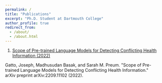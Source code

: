 ```yaml
---
permalink: /
title: "Publications"
excerpt: "Ph.D. Student at Dartmouth College"
author_profile: true
redirect_from: 
  - /about/
  - /about.html
---
```


1. [Scope of Pre-trained Language Models for Detecting Conflicting Health Information (2022)](https://arxiv.org/pdf/2209.11102.pdf)

Gatto, Joseph, Madhusudan Basak, and Sarah M. Preum. "Scope of Pre-trained Language Models for Detecting Conflicting Health Information." arXiv preprint arXiv:2209.11102 (2022).
